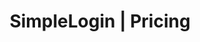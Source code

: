 ---
title: "SimpleLogin | Pricing"
url: "/pricing/"
canonicalUrl: "https://simplelogin.io/pricing/"
description: "SimpleLogin is 100% funded by the community. It depends on your support to keep the service running and develop new features."
---